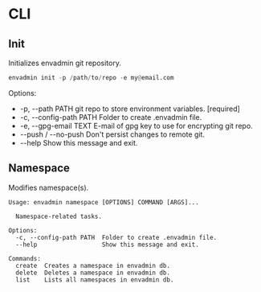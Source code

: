 # CLI

## Init
Initializes envadmin git repository.

```python
envadmin init -p /path/to/repo -e my@email.com
```

Options:
 -  -p, --path PATH         git repo to store environment variables.  [required]
 -  -c, --config-path PATH  Folder to create .envadmin file.
 -  -e, --gpg-email TEXT    E-mail of gpg key to use for encrypting git repo.
 -  --push / --no-push      Don't persist changes to remote git.
 -  --help                  Show this message and exit.

## Namespace
Modifies namespace(s).

```shell
Usage: envadmin namespace [OPTIONS] COMMAND [ARGS]...

  Namespace-related tasks.

Options:
  -c, --config-path PATH  Folder to create .envadmin file.
  --help                  Show this message and exit.

Commands:
  create  Creates a namespace in envadmin db.
  delete  Deletes a namespace in envadmin db.
  list    Lists all namespaces in envadmin db.

```


